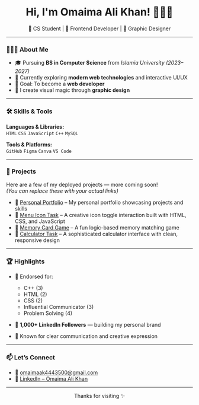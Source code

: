 <h1 align="center">Hi, I'm Omaima Ali Khan! 👩🏻‍💻</h1>
<p align="center">
  🌸 CS Student | 🚀 Frontend Developer | 🎨 Graphic Designer  
</p>

---

### 👩🏻‍💻 About Me

- 🎓 Pursuing **BS in Computer Science** from *Islamia University (2023–2027)*
- 🌱 Currently exploring **modern web technologies** and interactive UI/UX  
- 🎯 Goal: To become a **web developer**
- 🎨 I create visual magic through **graphic design**

---

### 🛠️ Skills & Tools

**Languages & Libraries:**  
`HTML` `CSS` `JavaScript` `C++` `MySQL`

**Tools & Platforms:**  
`GitHub` `Figma` `Canva` `VS Code`

---

### 📌 Projects

Here are a few of my deployed projects — more coming soon!  
*(You can replace these with your actual links)*

- 🌌 [Personal Portfolio](https://www.linkedin.com/posts/omaima-ali-khan-5899242b2_webdevelopment-portfoliowebsite-frontenddev-activity-7293594523182469122-h088) – My personal portfolio showcasing projects and skills  
- 📱 [Menu Icon Task](https://www.linkedin.com/posts/omaima-ali-khan-5899242b2_frontenddevelopment-uidesign-webdesign-activity-7334519260628578306-z0o-) – A creative icon toggle interaction built with HTML, CSS, and JavaScript  
- 🧠 [Memory Card Game](https://www.linkedin.com/posts/omaima-ali-khan-5899242b2_devinprogress-flippingcardslikeapro-vscodecreations-activity-7329087181149356033-bx7V) – A fun logic-based memory matching game  
- 🔢 [Calculator Task](https://www.linkedin.com/posts/omaima-ali-khan-5899242b2_webdevelopment-html-css-activity-7193315293014716417-1Kii) – A sophisticated calculator interface with clean, responsive design

---

### 🏆 Highlights

- 🧠 Endorsed for:  
  - C++ (3)  
  - HTML (2)  
  - CSS (2)  
  - Influential Communicator (3)  
  - Problem Solving (4)

- 🌟 **1,000+ LinkedIn Followers** — building my personal brand  
- 💬 Known for clear communication and creative expression

---

### 📫 Let’s Connect

- 📧 omaimaak4443500@gmail.com  
- 💼 [LinkedIn – Omaima Ali Khan](https://www.linkedin.com/in/omaima-ali-khan-5899242b2)

---

<p align="center">Thanks for visiting ✨</p>
